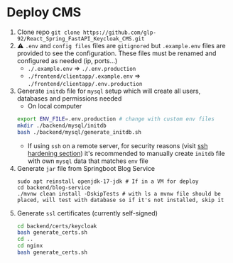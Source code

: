 # Deploy CMS

1. Clone repo `git clone https://github.com/glp-92/React_Spring_FastAPI_Keycloak_CMS.git`
2. :warning: `.env` and `config files` files are `gitignored` but `.example.env` files are provided to see the configuration. These files must be renamed and configured as needed (ip, ports...)
    - `./.example.env` => `./.env.production`
    - `./frontend/clientapp/.example.env` => `./frontend/clientapp/.env.production`
3. Generate `initdb` file for `mysql` setup which will create all users, databases and permissions needed
    - On local computer
    ```bash
    export ENV_FILE=.env.production # change with custom env files
    mkdir ./backend/mysql/initdb
    bash ./backend/mysql/generate_initdb.sh
    ```
    - If using `ssh` on a remote server, for security reasons (visit [ssh hardening section](./Ubuntu-Server.md)) it's recommended to manually create `initdb` file with own `mysql` data that matches `env` file
4. Generate `jar` file from Springboot Blog Service
    ```ssh 
    sudo apt reinstall openjdk-17-jdk # If in a VM for deploy
    cd backend/blog-service
    ./mvnw clean install -DskipTests # with ls a mvnw file should be placed, will test with database so if it's not installed, skip it
    ```
5. Generate  `ssl` certificates (currently self-signed)
    ```bash
    cd backend/certs/keycloak
    bash generate_certs.sh
    cd ..
    cd nginx
    bash generate_certs.sh
    ```
